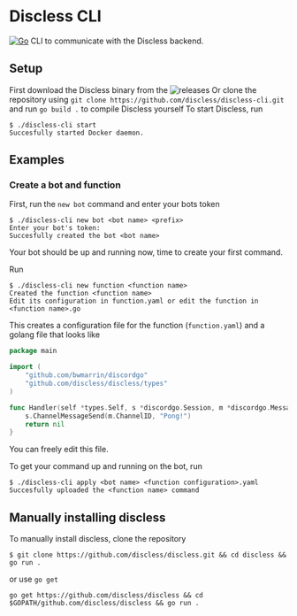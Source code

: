 # Discless CLI
[![Go](https://github.com/discless/discless-cli/actions/workflows/go.yml/badge.svg)](https://github.com/discless/discless-cli/actions/workflows/go.yml)
CLI to communicate with the Discless backend.

## Setup
First download the Discless binary from the ![releases](https://github.com/discless/discless-cli/releases)
Or clone the repository using `git clone https://github.com/discless/discless-cli.git` and run `go build .` to compile Discless yourself
To start Discless, run
```shell
$ ./discless-cli start
Succesfully started Docker daemon.
```

## Examples
### Create a bot and function
First, run the `new bot` command and enter your bots token
```shell
$ ./discless-cli new bot <bot name> <prefix>
Enter your bot's token: 
Succesfully created the bot <bot name>
```
Your bot should be up and running now, time to create your first command.

Run
```shell
$ ./discless-cli new function <function name>
Created the function <function name>
Edit its configuration in function.yaml or edit the function in <function name>.go
```
This creates a configuration file for the function (`function.yaml`) and a golang file that looks like
```go
package main

import (
	"github.com/bwmarrin/discordgo"
	"github.com/discless/discless/types"
)

func Handler(self *types.Self, s *discordgo.Session, m *discordgo.MessageCreate, args []string) error {
	s.ChannelMessageSend(m.ChannelID, "Pong!")
	return nil
}
```
You can freely edit this file.

To get your command up and running on the bot, run
```shell
$ ./discless-cli apply <bot name> <function configuration>.yaml
Succesfully uploaded the <function name> command
```

## Manually installing discless
To manually install discless, clone the repository
```shell
$ git clone https://github.com/discless/discless.git && cd discless && go run .
```
or use `go get`
```shell
go get https://github.com/discless/discless && cd $GOPATH/github.com/discless/discless && go run .
```